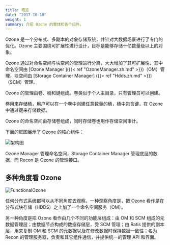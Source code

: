 ```yaml
---
title: 概览
date: "2017-10-10"
weight: 1
summary: 介绍 Ozone 的整体和各个组件。
---
```


<!---
  Licensed to the Apache Software Foundation (ASF) under one or more
  contributor license agreements.  See the NOTICE file distributed with
  this work for additional information regarding copyright ownership.
  The ASF licenses this file to You under the Apache License, Version 2.0
  (the "License"); you may not use this file except in compliance with
  the License.  You may obtain a copy of the License at

      http://www.apache.org/licenses/LICENSE-2.0

  Unless required by applicable law or agreed to in writing, software
  distributed under the License is distributed on an "AS IS" BASIS,
  WITHOUT WARRANTIES OR CONDITIONS OF ANY KIND, either express or implied.
  See the License for the specific language governing permissions and
  limitations under the License.
-->

Ozone 是一个分布式、多副本的对象存储系统，并针对大数据场景进行了专门的优化。Ozone 主要围绕可扩展性进行设计，目标是能够存储十亿数量级以上的对象。

Ozone 通过对命名空间与块空间的管理进行分离，大大增加了其可扩展性，其中命名空间由 [Ozone Manager ]({{< ref "OzoneManager.zh.md" >}})（OM）管理，块空间由 [Storage Container Manager] ({{< ref "Hdds.zh.md" >}})（SCM）管理。


Ozone 的管理由卷、桶和键组成。卷类似于个人主目录，只有管理员可以创建。

卷用来存储桶，用户可以在一个卷中创建任意数量的桶，桶中包含键，在 Ozone 中通过键来存储数据。

Ozone 的命名空间由存储卷组成，同时存储卷也用作存储空间审计。

下面的框图展示了 Ozone 的核心组件：

![架构图](ozoneBlockDiagram.png)

Ozone Manager 管理命名空间，Storage Container Manager 管理底层的数据，而 Recon 是 Ozone 的管理接口。


## 多种角度看 Ozone

![FunctionalOzone](FunctionalOzone.png)

任何分布式系统都可以从不同角度去观察。一种观察角度是，把 Ozone 看作是在分布式块存储（HDDS）之上加了一个命名空间服务（OM）。

另一种角度是把 Ozone 看作由几个不同的功能层组成：由 OM 和 SCM 组成的元数据管理层；由数据节点构成的数据存储层，受 SCM 管理；由 Ratis 提供的副本层，用来复制 OM 和 SCM 的元数据以及在修改数据时保持数据一致性；名为 Recon 的管理服务器，负责和其它组件通信，并提供统一的管理 API 和界面。

